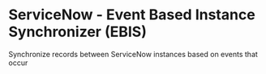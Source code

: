 # ServiceNow - Event Based Instance Synchronizer (EBIS)
Synchronize records between ServiceNow instances based on events that occur
